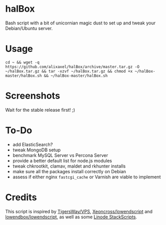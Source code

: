 halBox
======

Bash script with a bit of unicornian magic dust to set up and tweak your Debian/Ubuntu server.

Usage
=====

	cd ~ && wget -q https://github.com/alixaxel/halBox/archive/master.tar.gz -O ~/halBox.tar.gz && tar -xzvf ~/halBox.tar.gz && chmod +x ~/halBox-master/halBox.sh && ~/halBox-master/halBox.sh

Screenshots
===========

Wait for the stable release first! ;)

To-Do
=====

* add ElasticSearch?
* tweak MongoDB setup
* benchmark MySQL Server vs Percona Server
* provide a better default list for node.js modules
* tweak chkrootkit, clamav, maldet and rkhunter installs
* make sure all the packages install correctly on Debian
* assess if either nginx `fastcgi_cache` or Varnish are viable to implement

Credits
=======

This script is inspired by [TigersWay/VPS](https://github.com/TigersWay/VPS), [Xeoncross/lowendscript](https://github.com/Xeoncross/lowendscript) and [lowendbox/lowendscript](https://github.com/lowendbox/lowendscript), as well as some [Linode StackScripts](http://www.linode.com/stackscripts/).
